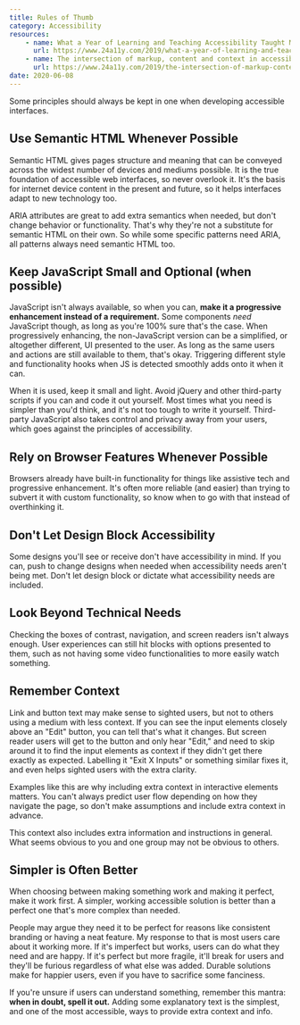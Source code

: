 ```yaml
---
title: Rules of Thumb
category: Accessibility
resources:
    - name: What a Year of Learning and Teaching Accessibility Taught Me
      url: https://www.24a11y.com/2019/what-a-year-of-learning-and-teaching-accessibility-taught-me/
    - name: The intersection of markup, content and context in accessibility
      url: https://www.24a11y.com/2019/the-intersection-of-markup-content-and-context-in-accessibility/
date: 2020-06-08
---
```


Some principles should always be kept in one when developing accessible interfaces.

## Use Semantic HTML Whenever Possible

Semantic HTML gives pages structure and meaning that can be conveyed across the widest number of devices and mediums possible. It is the true foundation of accessible web interfaces, so never overlook it. It's the basis for internet device content in the present and future, so it helps interfaces adapt to new technology too.

ARIA attributes are great to add extra semantics when needed, but don't change behavior or functionality. That's why they're not a substitute for semantic HTML on their own. So while some specific patterns need ARIA, all patterns always need semantic HTML too.

## Keep JavaScript Small and Optional (when possible)

JavaScript isn't always available, so when you can, **make it a progressive enhancement instead of a requirement.** Some components _need_ JavaScript though, as long as you're 100% sure that's the case. When progressively enhancing, the non-JavaScript version can be a simplified, or altogether different, UI presented to the user. As long as the same users and actions are still available to them, that's okay. Triggering different style and functionality hooks when JS is detected smoothly adds onto it when it can.

When it is used, keep it small and light. Avoid jQuery and other third-party scripts if you can and code it out yourself. Most times what you need is simpler than you'd think, and it's not too tough to write it yourself. Third-party JavaScript also takes control and privacy away from your users, which goes against the principles of accessibility.

## Rely on Browser Features Whenever Possible

Browsers already have built-in functionality for things like assistive tech and progressive enhancement. It's often more reliable (and easier) than trying to subvert it with custom functionality, so know when to go with that instead of overthinking it.

## Don't Let Design Block Accessibility

Some designs you'll see or receive don't have accessibility in mind. If you can, push to change designs when needed when accessibility needs aren't being met. Don't let design block or dictate what accessibility needs are included.

## Look Beyond Technical Needs

Checking the boxes of contrast, navigation, and screen readers isn't always enough. User experiences can still hit blocks with options presented to them, such as not having some video functionalities to more easily watch something.

## Remember Context

Link and button text may make sense to sighted users, but not to others using a medium with less context. If you can see the input elements closely above an "Edit" button, you can tell that's what it changes. But screen reader users will get to the button and only hear "Edit," and need to skip around it to find the input elements as context if they didn't get there exactly as expected. Labelling it "Exit X Inputs" or something similar fixes it, and even helps sighted users with the extra clarity.

Examples like this are why including extra context in interactive elements matters. You can't always predict user flow depending on how they navigate the page, so don't make assumptions and include extra context in advance.

This context also includes extra information and instructions in general. What seems obvious to you and one group may not be obvious to others.

## Simpler is Often Better

When choosing between making something work and making it perfect, make it work first. A simpler, working accessible solution is better than a perfect one that's more complex than needed.

People may argue they need it to be perfect for reasons like consistent branding or having a neat feature. My response to that is most users care about it working more. If it's imperfect but works, users can do what they need and are happy. If it's perfect but more fragile, it'll break for users and they'll be furious regardless of what else was added. Durable solutions make for happier users, even if you have to sacrifice some fanciness.

If you're unsure if users can understand something, remember this mantra: **when in doubt, spell it out.** Adding some explanatory text is the simplest, and one of the most accessible, ways to provide extra context and info.
